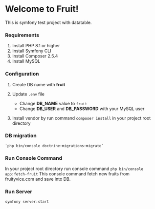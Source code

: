 # Welcome to Fruit!

This is symfony test project with datatable.
### Requirements
1. Install PHP 8.1 or higher
2. Install Symfony CLI
3. Install Composer  2.5.4
4. Install MySQL 

### Configuration
1. Create DB name with **fruit**
2. Update `.env` file

	- Change **DB_NAME** value  to `fruit`
	- Change **DB_USER** and  **DB_PASSWORD** with your MySQL user
3. Install vendor by run command `composer install` in your project root directory 

### DB migration
	`php bin/console doctrine:migrations:migrate`
	
### Run Console Command
In your project root directory run console command `php bin/console app:fetch-fruit`
This console command fetch new fruits from fruityvice.com and save into DB.

### Run Server
`symfony server:start`
